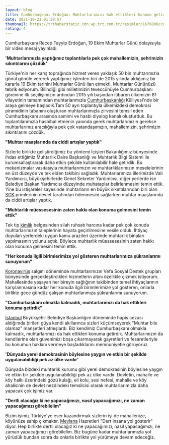 ```yaml
--- 
layout: blog
title: Cumhurbaşkanı Erdoğan: Muhtarlarımızı hak ettikleri konuma getirdik
date: 2021-10-21 01:29:57
thumbnail: https://trthaberstatic.cdn.wp.trt.com.tr/resimler/1676000/cumhurbaskani-recep-tayyip-erdogan-trt-habe-1677306.jpg
rating: 4
---
```

<p>
	Cumhurbaşkanı Recep Tayyip Erdoğan, 19 Ekim Muhtarlar Günü dolayısıyla bir video mesaj yayınladı.</p>
<p>
	<strong>'Muhtarlarımızla yaptığımız toplantılarla pek çok mahallemizin, şehrimizin sıkıntılarını çözdük'</strong></p>
<p>
	Türkiye'nin her karış toprağında hizmet veren yaklaşık 50 bin muhtarımızla gönül gönüle vererek yaptığımız işlerden biri de 2015 yılında aldığımız bir kararla 19 Ekim tarihini Muhtarlar Günü ilan etmekti. Muhtarlar Gününüzü tebrik ediyorum. Bilindiği gibi milletimizin teveccühüyle Cumhurbaşkanı görevine ilk seçilişimizin ardından 2015 yılı başından itibaren ülkemizin 81 vilayetinin tamamından muhtarlarımızla <a href="https://www.trthaber.com/etiket/cumhurbaskanligi/" target="_blank">Cumhurbaşkanlığı</a> Külliyesi'nde bir araya gelmeye başladık.Tam 50 ayrı toplantıyla ülkemizdeki demokrasi piramidinin tabanını oluşturan muhtarlarımızla zirvesini temsil eden Cumhurbaşkanı arasında samimi ve hasbi diyalog kanalı oluşturduk. Bu toplantılarımızla hasbihal etmenin yanında gerek muhtarlarımızın gerekse muhtarlarımız aracılığıyla pek çok vatandaşımızın, mahallemizin, şehrimizin sıkıntılarını çözdük.</p>
<p>
	<strong>"Muhtar maaşlarında da ciddi artışlar yaptık"</strong></p>
<p>
	Sizlerle birlikte geliştirdiğimiz bu yöntemi İçişleri Bakanlığımız bünyesinde ihdas ettiğimiz Muhtarlık Daire Başkanlığı ve Muhtarlık Bilgi Sistemi ile kurumsallaştırarak daha etkin şekilde kullanılabilir hale getirdik. Bu mekanizmalar vasıtasıyla muhtarlarımızın ve muhtarlıklarımızın meselelerinin en üst düzeyde ve tek elden takibini sağladık. Muhtarlarımıza illerimizde Vali Yardımcısı, büyükşehirlerde Genel Sekreter Yardımcısı, diğer yerlerde ise Belediye Başkan Yardımcısı düzeyinde muhataplar belirlenmesini temin ettik. Yine bu istişareler sayesinde muhtarların en büyük sıkıntılarından biri olan <a href="https://www.trthaber.com/etiket/sgk/" target="_blank">SGK</a> primlerinin devlet tarafından ödenmesini sağlarken muhtar maaşlarında da ciddi artışlar yaptık.</p>
<p>
	<strong>"Muhtarlık müessesesinin zaten hakkı olan konuma gelmesini temin ettik"</strong></p>
<p>
	Tek tip <a href="https://www.trthaber.com/etiket/kimlik/" target="_blank">kimlik</a> belgesinden silah ruhsatı harcına kadar pek çok konuda muhtarlarımızın taleplerinin hayata geçirilmesine vesile olduk. İhtiyaç duyulan yerlerdeki uygun kamu arazileri üzerinde muhtarlık binaları yapılmasının yolunu açtık. Böylece muhtarlık müessesesinin zaten hakkı olan konuma gelmesini temin ettik.</p>
<p>
	<strong>"Her konuda ilgili birimlerimize yol gösteren muhtarlarımıza şükranlarımı sunuyorum"</strong></p>
<p>
	<a href="https://www.trthaber.com/etiket/koronavirus/" target="_blank">Koronavirüs</a> salgını döneminde muhtarlarımızın Vefa Sosyal Destek grupları bünyesinde gerçekleştirdikleri hizmetlerin altını özellikle çizmek istiyorum. Mahallesinde yaşayan her bireyin sağlığının takibinden temel ihtiyaçlarının karşılanmasına kadar her konuda ilgili birimlerimize yol gösteren, onlarla birlikte gece gündüz çalışan muhtarlarımıza şükranlarımı sunuyorum.</p>
<p>
	<strong>"Cumhurbaşkanı olmakla kalmadık, muhtarlarımızı da hak ettikleri konuma getirdik"</strong></p>
<p>
	<a href="https://www.trthaber.com/etiket/istanbul/" target="_blank">İstanbul</a> Büyükşehir Belediye Başkanlığım döneminde hapis cezası aldığımda birileri güya kendi akıllarınca sizleri küçümseyerek "Muhtar bile olamaz" manşetleri atmışlardı. Biz kendimiz Cumhurbaşkanı olmakla kalmadık, muhtarlarımızı da hak ettikleri konuma getirdik. Muhtarlarımızın da kendilerine olan güvenimizi boşa çıkarmayarak gayretleri ve fesaretleriyle bu konumun hakkını vermeye başladıklarını memnuniyetle görüyoruz.</p>
<p>
	<strong>'Dünyada yerel demokrasinin böylesine yaygın ve etkin bir şekilde uygulanabildiği pek az ülke vardır'</strong></p>
<p>
	Dünyada bizdeki muhtarlık kurumu gibi yerel demokrasinin böylesine yaygın ve etkin bir şekilde uygulanabildiği pek az ülke vardır. Devletin, mahalle ve köy halkı üzerindeki gözü kulağı, eli kolu, sesi nefesi, mahalle ve köy ahalisinin de devlet nezdindeki temsilcisi olarak muhtarlarımızla daha yapacak çok işimiz var.</p>
<p>
	<strong>"Dertli olacağız ki ne yapacağımızı, nasıl yapacağımızı, ne zaman yapacağımızı görebilelim"</strong></p>
<p>
	Bizim işimiz Türkiye'ye eser kazandırmak sizlerin işi de mahallenize, köyünüze sahip çıkmaktır. <a href="https://www.trthaber.com/etiket/mevlana/" target="_blank">Mevlana</a> Hazretleri "Dert insana yol gösterir" diyor. Hep birlikte dertli olacağız ki ne yapacağımızı, nasıl yapacağımızı, ne zaman yapacağımızı görebilelim. Biz bugüne kadar muhtarlarımızla yol yürüdük bundan sonra da onlarla birlikte yol yürümeye devam edeceğiz.</p>

